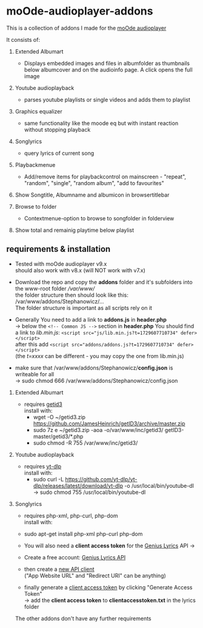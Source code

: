 # moOde-audioplayer-addons

This is a collection of addons I made for the [moOde audioplayer](https://github.com/moode-player)

It consists of:

1. Extended Albumart
	- Displays embedded images and files in albumfolder as thumbnails below albumcover and on the audioinfo page. A click opens the full image

2. Youtube audioplayback
	- parses youtube playlists or single videos and adds them to playlist

3. Graphics equalizer
	- same functionality like the moode eq but with instant reaction without stopping playback 

4. Songlyrics
	- query lyrics of current song

5. Playbackmenue
	- Add/remove items for playbackcontrol on mainscreen - "repeat", "random", "single", "random album", "add to favourites"

6. Show Songtitle, Albumname and albumicon in browsertitlebar

7. Browse to folder 
	- Contextmenue-option to browse to songfolder in folderview

8. Show total and remainig playtime below playlist



## requirements & installation
- Tested with moOde audioplayer v9.x  
should also work with v8.x (will NOT work with v7.x)
  
 
- Download the repo and copy the **addons** folder and it's subfolders into the www-root folder */var/www/*  
the folder structure then should look like this:  
	/var/www/addons/Stephanowicz/...  
	The folder structure is important as all scripts rely on it  



- Generally You need to add a link to **addons.js** in **header.php**  
-> below the `<!-- Common JS -->` section in **header.php** You should find a link to *lib.min.js*: `<script src="js/lib.min.js?t=1729607710734" defer></script>`   
after this add `<script src="addons/addons.js?t=1729607710734" defer></script>`  
(the *t=xxxx* can be different - you may copy the one from lib.min.js) 
- make sure that /var/www/addons/Stephanowicz/**config.json** is writeable for all  
-> sudo chmod 666 /var/www/addons/Stephanowicz/config.json

 

1. Extended Albumart
	- requires [getid3](https://github.com/JamesHeinrich/getID3)  
	  install with: 
		- wget -O ~/getid3.zip https://github.com/JamesHeinrich/getID3/archive/master.zip
		- sudo 7z e ~/getid3.zip -aoa -o/var/www/inc/getid3/ getID3-master/getid3/*.php
		- sudo chmod -R 755 /var/www/inc/getid3/

2. Youtube audioplayback
	- requires [yt-dlp](https://github.com/yt-dlp/yt-dlp)  
	  install with: 
		- sudo curl -L https://github.com/yt-dlp/yt-dlp/releases/latest/download/yt-dlp -o /usr/local/bin/youtube-dl
      -> sudo chmod 755 /usr/local/bin/youtube-dl
		
4. Songlyrics
	- requires php-xml, php-curl, php-dom  
	  install with: 
	- sudo apt-get install php-xml php-curl php-dom
	  
	- You will also need a **client access token** for the [Genius Lyrics](http://genius.com) API ->
	- Create a free account: [Genius Lyrics API](http://genius.com/api-clients )
	- then create a [new API client](https://genius.com/api-clients/new)  
	("App Website URL" and "Redirect URI" can be anything)
	- finally generate a [client access token](https://genius.com/api-clients) by clicking "Generate Access Token"  
	 -> add the **client access token** to **clientaccesstoken.txt** in the lyrics folder

	The other addons don't have any further requirements